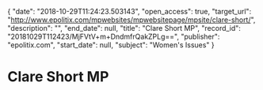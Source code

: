 {
  "date": "2018-10-29T11:24:23.503143", 
  "open_access": true, 
  "target_url": "http://www.epolitix.com/mpwebsites/mpwebsitepage/mpsite/clare-short/", 
  "description": "", 
  "end_date": null, 
  "title": "Clare Short MP", 
  "record_id": "20181029T112423/MjFVtV+m+DndmfrQakZPLg==", 
  "publisher": "epolitix.com", 
  "start_date": null, 
  "subject": "Women's Issues"
}

# Clare Short MP

